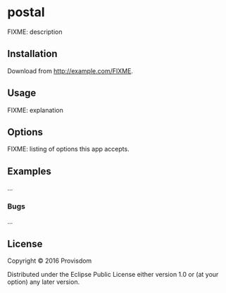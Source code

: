 # postal

FIXME: description

## Installation

Download from http://example.com/FIXME.

## Usage

FIXME: explanation

## Options

FIXME: listing of options this app accepts.

## Examples

...

### Bugs

...

## License

Copyright © 2016 Provisdom

Distributed under the Eclipse Public License either version 1.0 or (at
your option) any later version.
